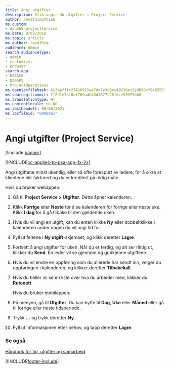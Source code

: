 ```yaml
---
title: Angi utgifter
description: Slik angir du utgifter i Project Service
author: revathimuthiah
ms.custom:
- dyn365-projectservice
ms.date: 8/03/2018
ms.topic: article
ms.author: revathim
audience: Admin
search.audienceType:
- admin
- customizer
- enduser
search.app:
- D365CE
- D365PS
- ProjectOperations
ms.openlocfilehash: b13aafffc2f418915ee7da7e3c9ec49230ec92d896cf8465557347c269df57f3
ms.sourcegitcommit: 7f8d1e7a16af769adb43d1877c28fdce53975db8
ms.translationtype: HT
ms.contentlocale: nb-NO
ms.lasthandoff: 08/06/2021
ms.locfileid: "6988861"
---
```

# <a name="enter-expenses-project-service"></a>Angi utgifter (Project Service)

[!include [banner](../includes/psa-now-project-operations.md)]

[!INCLUDE[cc-applies-to-psa-app-1x-2x](../includes/cc-applies-to-psa-app-1x-2x.md)]

Angi utgiftene minst ukentlig, eller så ofte forespurt av ledere, for å sikre at klientene blir fakturert og du er kreditert på riktig måte.  
  
 Hvis du bruker webappen:  
  
1. Gå til **Project Service > Utgifter**. Dette åpner kalenderen.  
  
2. Klikk **Forrige** eller **Neste** for å se kalenderen for forrige eller neste uke. Klikk **I dag** for å gå tilbake til den gjeldende uken.  
  
3. Hvis du vil angi en utgift, kan du enten klikke **Ny** eller dobbeltklikke i kalenderen under dagen du vil angi tid for.  
  
4. Fyll ut feltene i **Ny utgift**-skjemaet, og klikk deretter **Lagre**.  
  
5. Fortsett å angi utgifter for uken. Når du er ferdig, og alt ser riktig ut, klikker du **Send**. En leder vil se gjennom og godkjenne utgiftene.  
  
6. Hvis du vil endre en oppføring som du allerede har sendt inn, velger du oppføringen i kalenderen, og klikker deretter **Tilbakekall**.  
  
7. Hvis du heller vil se en liste over hva du arbeider med, klikker du **Rutenett**.  
  
   Hvis du bruker mobilappen:  
  
8. På menyen, gå til **Utgifter**.     Du kan bytte til **Dag**, **Uke** eller **Måned** eller gå til forrige eller neste tidsperiode.  
  
9. Trykk **…** og trykk deretter **Ny**.  
  
10. Fyll ut informasjonen etter behov, og tapp deretter **Lagre**.  
  
### <a name="see-also"></a>Se også  
 [Håndbok for tid, utgifter og samarbeid](../psa/time-expense-collaboration-guide.md)


[!INCLUDE[footer-include](../includes/footer-banner.md)]